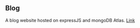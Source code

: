 ## Blog
A blog website hosted on expressJS and mongoDB Atlas. [Link](https://glacial-reaches-19809.herokuapp.com/)